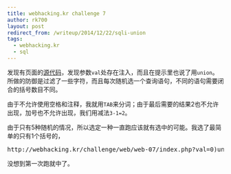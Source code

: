 ```yaml
---
title: webhacking.kr challenge 7
author: rk700
layout: post
redirect_from: /writeup/2014/12/22/sqli-union
tags:
  - webhacking.kr
  - sql
---
```


发现有页面的[源代码](http://webhacking.kr/challenge/web/web-07/index.phps)，发现参数`val`处存在注入，而且在提示里也说了用`union`。所做的防御是过滤了一些字符，而且每次随机选一个查询语句，不同的语句需要闭合的括号数目不同。

由于不允许使用空格和注释，我就用`TAB`来分词；由于最后需要的结果2也不允许出现，加号也不允许出现，我们用减法`3-1=2`。

由于只有5种随机的情况，所以选定一种一直跑应该就有选中的可能。我选了最简单的只有1个括号的，

<pre>http://webhacking.kr/challenge/web/web-07/index.php?val=0)union%09select(3-1</pre>

没想到第一次跑就中了。
